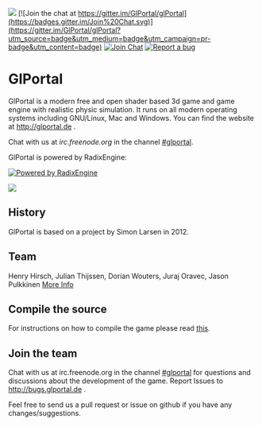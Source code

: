 <a href="https://jenkins.glportal.de/job/GlPortal/"><img src="https://jenkins.glportal.de/buildStatus/icon?job=GlPortal"></a>
[![Join the chat at https://gitter.im/GlPortal/glPortal](https://badges.gitter.im/Join%20Chat.svg)](https://gitter.im/GlPortal/glPortal?utm_source=badge&utm_medium=badge&utm_campaign=pr-badge&utm_content=badge)
[![Join Chat](https://img.shields.io/badge/irc-join_chat_→-brightgreen.svg)](http://webchat.freenode.net/?channels=%23%23glportal&uio=d4)
[![Report a bug](https://img.shields.io/badge/bugs-report_now_→-brightgreen.svg)](https://bugs.glportal.de)

# GlPortal
GlPortal is a modern free and open shader based 3d game and game engine with realistic physic simulation.
It runs on all modern operating systems including GNU/Linux, Mac and Windows.
You can find the website at http://glportal.de .

Chat with us at *irc.freenode.org* in the channel [#glportal](http://webchat.freenode.net/?channels=%23glportal&uio=d4).

GlPortal is powered by RadixEngine:

[![Powered by RadixEngine](https://raw.githubusercontent.com/GlPortal/glportal_raw_data/master/graphics/logo/radix/RadixEngine.png)](https://github.com/GlPortal/RadixEngine)

<img src="http://glportal.de/glportal.gif">

## History 
GlPortal is based on a project by Simon Larsen in 2012.
## Team
Henry Hirsch, Julian Thijssen, Dorian Wouters, Juraj Oravec, Jason Pulkkinen
[More Info](CONTRIBUTORS.md)
## Compile the source
For instructions on how to compile the game please read [this](COMPILE.md).
## Join the team
Chat with us at irc.freenode.org in the channel [#glportal](http://webchat.freenode.net/?channels=%23glportal&uio=d4)
for questions and discussions about the development of the game.
Report Issues to http://bugs.glportal.de .

Feel free to send us a pull request or issue on github if you have any changes/suggestions.
